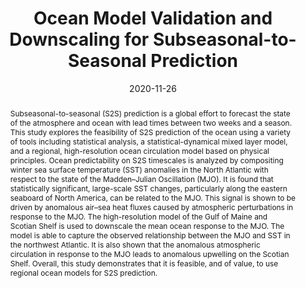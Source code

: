 ---
title: "Ocean Model Validation and Downscaling for Subseasonal-to-Seasonal Prediction"
authors:
- "**Renkl, C.**"
author_notes:

date: "2020-11-26"
doi: ""

# Schedule page publish date (NOT publication's date).
publishDate: 

# Publication type.
# Accepts a single type but formatted as a YAML list (for Hugo requirements).
# Enter a publication type from the CSL standard.
publication_types: ["thesis"]

# Publication name and optional abbreviated publication name.
publication: "[Doctoral dissertation, Dalhousie University, Halifax NS, Canada]. http://hdl.handle.net/10222/80040"
publication_short: ""

abstract: Subseasonal-to-seasonal (S2S) prediction is a global effort to forecast the state of the atmosphere and ocean with lead times between two weeks and a season. This study explores the feasibility of S2S prediction of the ocean using a variety of tools including statistical analysis, a statistical-dynamical mixed layer model, and a regional, high-resolution ocean circulation model based on physical principles. Ocean predictability on S2S timescales is analyzed by compositing winter sea surface temperature (SST) anomalies in the North Atlantic with respect to the state of the Madden–Julian Oscillation (MJO). It is found that statistically significant, large-scale SST changes, particularly along the eastern seaboard of North America, can be related to the MJO. This signal is shown to be driven by anomalous air–sea heat fluxes caused by atmospheric perturbations in response to the MJO. The high-resolution model of the Gulf of Maine and Scotian Shelf is used to downscale the mean ocean response to the MJO. The model is able to capture the observed relationship between the MJO and SST in the northwest Atlantic. It is also shown that the anomalous atmospheric circulation in response to the MJO leads to anomalous upwelling on the Scotian Shelf. Overall, this study demonstrates that it is feasible, and of value, to use regional ocean models for S2S prediction.

# Summary. An optional shortened abstract.
summary:

tags:
#- Source Themes
featured: false

# links:
# - name: ""
#   url: ""
url_pdf:
url_code:
url_dataset: ''
url_poster: ''
url_project: ''
url_slides: ''
url_source: ''
url_video: ''

# Featured image
# To use, add an image named `featured.jpg/png` to your page's folder. 
image:
  caption:
  focal_point: ""
  preview_only: false

# Associated Projects (optional).
#   Associate this publication with one or more of your projects.
#   Simply enter your project's folder or file name without extension.
#   E.g. `internal-project` references `content/project/internal-project/index.md`.
#   Otherwise, set `projects: []`.
projects: []

# Slides (optional).
#   Associate this publication with Markdown slides.
#   Simply enter your slide deck's filename without extension.
#   E.g. `slides: "example"` references `content/slides/example/index.md`.
#   Otherwise, set `slides: ""`.
slides:

profile: false
---